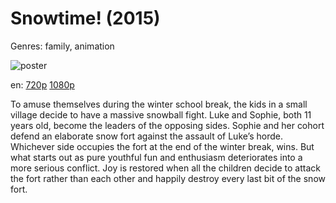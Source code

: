 # Snowtime! (2015)

Genres: family, animation

![poster](http://image.tmdb.org/t/p/w500/dC1rjdwynUgeZIexSqOUGM3kNpX.jpg)

en:
  [720p](magnet:?xt=urn:btih:B98C756576CB6969F1E83180435D26D4D4587557&tr=udp://glotorrents.pw:6969/announce&tr=udp://tracker.opentrackr.org:1337/announce&tr=udp://torrent.gresille.org:80/announce&tr=udp://tracker.openbittorrent.com:80&tr=udp://tracker.coppersurfer.tk:6969&tr=udp://tracker.leechers-paradise.org:6969&tr=udp://p4p.arenabg.ch:1337&tr=udp://tracker.internetwarriors.net:1337)
  [1080p](magnet:?xt=urn:btih:86F2ADCF24C3E7358C35B6CA6E04041C1F5157D9&tr=udp://glotorrents.pw:6969/announce&tr=udp://tracker.opentrackr.org:1337/announce&tr=udp://torrent.gresille.org:80/announce&tr=udp://tracker.openbittorrent.com:80&tr=udp://tracker.coppersurfer.tk:6969&tr=udp://tracker.leechers-paradise.org:6969&tr=udp://p4p.arenabg.ch:1337&tr=udp://tracker.internetwarriors.net:1337)
  


To amuse themselves during the winter school break, the kids in a small village decide to have a massive snowball fight. Luke and Sophie, both 11 years old, become the leaders of the opposing sides. Sophie and her cohort defend an elaborate snow fort against the assault of Luke’s horde. Whichever side occupies the fort at the end of the winter break, wins. But what starts out as pure youthful fun and enthusiasm deteriorates into a more serious conflict.  Joy is restored when all the children decide to attack the fort rather than each other and happily destroy every last bit of the snow fort.